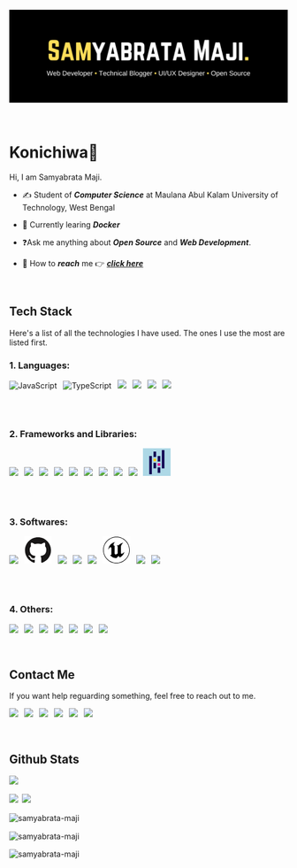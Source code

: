 ![github banner](./assets/banner.png)

<p>&nbsp;<p>

# **Konichiwa**👋

Hi, I am Samyabrata Maji.

- ✍️ Student of **_Computer Science_** at Maulana Abul Kalam University of Technology, West Bengal

- 🔭 Currently learing **_Docker_**

- ❓Ask me anything about **_Open Source_** and **_Web Development_**.

- 📨 How to **_reach_** me 👉 [**_click here_**](mailto:samyabratamaji334@gmail.com?body=Hey%20Samyabrata)

<p>&nbsp;</p>

## **Tech Stack**

Here's a list of all the technologies I have used. The ones I use the most are listed first.

### **1. Languages:**
<p>
<img height="50" src="https://cdn.jsdelivr.net/gh/devicons/devicon/icons/javascript/javascript-original.svg" alt="JavaScript" />&ensp;
<img height="50" src="https://cdn.jsdelivr.net/gh/devicons/devicon/icons/typescript/typescript-original.svg" alt="TypeScript" />&ensp;
<img height="50" src="https://cdn.jsdelivr.net/gh/devicons/devicon/icons/java/java-original.svg" />&ensp;
<img height="50" src="https://cdn.jsdelivr.net/gh/devicons/devicon/icons/python/python-original.svg" />&ensp;
<img height="50" src="https://cdn.jsdelivr.net/gh/devicons/devicon/icons/kotlin/kotlin-original.svg" />&ensp;
<img height="50" src="https://cdn.jsdelivr.net/gh/devicons/devicon/icons/csharp/csharp-original.svg" />&ensp;
</p>

###### &nbsp;

### **2. Frameworks and Libraries:**

<p>
<img height="50" src="https://cdn.jsdelivr.net/gh/devicons/devicon/icons/react/react-original.svg" />&ensp;
<img height="50" src="https://cdn.jsdelivr.net/gh/devicons/devicon/icons/svelte/svelte-original.svg" />&ensp;
<img height="50" src="https://cdn.jsdelivr.net/gh/devicons/devicon/icons/tailwindcss/tailwindcss-plain.svg" />&ensp;
<img height="50" src="https://cdn.jsdelivr.net/gh/devicons/devicon/icons/nodejs/nodejs-original.svg" />&ensp;
<img height="50" src="https://cdn.jsdelivr.net/gh/devicons/devicon/icons/opencv/opencv-original.svg" />&ensp;
<img height="50" src="https://cdn.jsdelivr.net/gh/devicons/devicon/icons/d3js/d3js-original.svg" />&ensp;
<img height="50" src="https://cdn.jsdelivr.net/gh/devicons/devicon/icons/materialui/materialui-original.svg" />&ensp;
<img height="50" src="https://cdn.jsdelivr.net/gh/devicons/devicon/icons/jest/jest-plain.svg" />&ensp;
<img height="50" src="https://cdn.jsdelivr.net/gh/devicons/devicon/icons/numpy/numpy-original.svg" />&ensp;
<svg height="50" viewBox="0 0 128 128">
<rect width="100%" height="100%" fill="lightblue" />
<path style="-inkscape-stroke:none" d="M48.697 15.176h12.25v25.437h-12.25zm0 52.251h12.25v25.436h-12.25z" color="#000" fill="#130754"></path><path style="-inkscape-stroke:none" d="M48.697 48.037h12.25v12.001h-12.25z" color="#000" fill="#ffca00"></path><path style="-inkscape-stroke:none" d="M29.017 36.087h12.25v84.552h-12.25zM67.97 88.414h12.25v25.436H67.97zm0-52.297h12.25v25.437H67.97z" color="#000" fill="#130754"></path><path style="-inkscape-stroke:none" d="M67.97 68.983h12.25v12.001H67.97z" color="#000" fill="#e70488"></path><path style="-inkscape-stroke:none" d="M87.238 8.55h12.25v84.552h-12.25z" color="#000" fill="#130754"></path></svg>
</p>

###### &nbsp;

### **3. Softwares:**

<p>
<img height="50" src="https://cdn.jsdelivr.net/gh/devicons/devicon/icons/vscode/vscode-original.svg"/>&ensp;
<svg height="50" viewBox="0 0 128 128">
<rect width="100%" height="100%" fill="white" />
<g fill="#181616"><path fill-rule="evenodd" clip-rule="evenodd" d="M64 5.103c-33.347 0-60.388 27.035-60.388 60.388 0 26.682 17.303 49.317 41.297 57.303 3.017.56 4.125-1.31 4.125-2.905 0-1.44-.056-6.197-.082-11.243-16.8 3.653-20.345-7.125-20.345-7.125-2.747-6.98-6.705-8.836-6.705-8.836-5.48-3.748.413-3.67.413-3.67 6.063.425 9.257 6.223 9.257 6.223 5.386 9.23 14.127 6.562 17.573 5.02.542-3.903 2.107-6.568 3.834-8.076-13.413-1.525-27.514-6.704-27.514-29.843 0-6.593 2.36-11.98 6.223-16.21-.628-1.52-2.695-7.662.584-15.98 0 0 5.07-1.623 16.61 6.19C53.7 35 58.867 34.327 64 34.304c5.13.023 10.3.694 15.127 2.033 11.526-7.813 16.59-6.19 16.59-6.19 3.287 8.317 1.22 14.46.593 15.98 3.872 4.23 6.215 9.617 6.215 16.21 0 23.194-14.127 28.3-27.574 29.796 2.167 1.874 4.097 5.55 4.097 11.183 0 8.08-.07 14.583-.07 16.572 0 1.607 1.088 3.49 4.148 2.897 23.98-7.994 41.263-30.622 41.263-57.294C124.388 32.14 97.35 5.104 64 5.104z"></path><path d="M26.484 91.806c-.133.3-.605.39-1.035.185-.44-.196-.685-.605-.543-.906.13-.31.603-.395 1.04-.188.44.197.69.61.537.91zm2.446 2.729c-.287.267-.85.143-1.232-.28-.396-.42-.47-.983-.177-1.254.298-.266.844-.14 1.24.28.394.426.472.984.17 1.255zM31.312 98.012c-.37.258-.976.017-1.35-.52-.37-.538-.37-1.183.01-1.44.373-.258.97-.025 1.35.507.368.545.368 1.19-.01 1.452zm3.261 3.361c-.33.365-1.036.267-1.552-.23-.527-.487-.674-1.18-.343-1.544.336-.366 1.045-.264 1.564.23.527.486.686 1.18.333 1.543zm4.5 1.951c-.147.473-.825.688-1.51.486-.683-.207-1.13-.76-.99-1.238.14-.477.823-.7 1.512-.485.683.206 1.13.756.988 1.237zm4.943.361c.017.498-.563.91-1.28.92-.723.017-1.308-.387-1.315-.877 0-.503.568-.91 1.29-.924.717-.013 1.306.387 1.306.88zm4.598-.782c.086.485-.413.984-1.126 1.117-.7.13-1.35-.172-1.44-.653-.086-.498.422-.997 1.122-1.126.714-.123 1.354.17 1.444.663zm0 0"></path></g></svg>&ensp;
<img height="50" src="https://cdn.jsdelivr.net/gh/devicons/devicon/icons/figma/figma-original.svg" />&ensp;
<img height="50" src="https://cdn.jsdelivr.net/gh/devicons/devicon/icons/premierepro/premierepro-original.svg" />&ensp;
<img height="50" src="https://cdn.jsdelivr.net/gh/devicons/devicon/icons/jetbrains/jetbrains-original.svg" />&ensp;
<svg height="50" viewBox="0 0 128 128">
<rect width="100%" height="100%" fill="white" />
<g fill-rule="evenodd"><path d="M100.61 72.875c-1.063 5.121-5.785 18.266-20.852 25.379l-6.05-6.8-10.212 10.261A37.67 37.67 0 0133.7 86.43c1.086.34 2.203.551 3.336.63 1.672.03 3.485-.583 3.485-3.391V55.974a4.57 4.57 0 00-5.735-4.57c-4.726 1.089-8.504 12.882-8.504 12.882a37.509 37.509 0 0112.98-28.738 38.043 38.043 0 0119.148-8.836c-5.16 2.942-8.058 7.739-8.058 11.762 0 6.477 3.898 5.692 5.054 4.739v37.379c.196.468.453.91.762 1.316a5.528 5.528 0 004.516 2.285c3.902 0 8.968-4.457 8.968-4.457V49.478c0-3.078-2.32-6.793-4.644-8.07 0 0 4.3-.762 7.621 1.777a28.338 28.338 0 011.984-2.183c7.747-7.598 15.04-9.762 21.117-10.844 0 0-11.047 8.683-11.047 20.332 0 8.664.223 29.789.223 29.789 4.098 3.957 10.195-1.758 15.703-7.403z"></path><path d="M64 2.383C29.973 2.383 2.383 29.973 2.383 64S29.973 125.617 64 125.617 125.617 98.027 125.617 64 98.027 2.383 64 2.383zm0 120.77C31.332 123.153 4.848 96.669 4.848 64 4.852 31.333 31.336 4.849 64.004 4.853c32.668 0 59.148 26.484 59.148 59.152S96.668 123.157 64 123.157z"></path></g></svg>&ensp;
<img height="50" src="https://cdn.jsdelivr.net/gh/devicons/devicon/icons/androidstudio/androidstudio-original.svg" />&ensp;
<img height="50" src="https://cdn.jsdelivr.net/gh/devicons/devicon/icons/blender/blender-original.svg" />
</p>

###### &nbsp;

### **4. Others:**
<p>
<img height="50" src="https://cdn.jsdelivr.net/gh/devicons/devicon/icons/git/git-original.svg" />&ensp;
<img height="50" src="https://cdn.jsdelivr.net/gh/devicons/devicon/icons/firebase/firebase-plain.svg" />&ensp;
<img height="50" src="https://cdn.jsdelivr.net/gh/devicons/devicon/icons/webpack/webpack-original.svg" />&ensp;
<img height="50" src="https://cdn.jsdelivr.net/gh/devicons/devicon/icons/yarn/yarn-original.svg" />&ensp;
<img height="50" src="https://cdn.jsdelivr.net/gh/devicons/devicon/icons/npm/npm-original-wordmark.svg" />&ensp;
<img height="50" src="https://cdn.jsdelivr.net/gh/devicons/devicon/icons/sqlite/sqlite-original.svg" />&ensp;
<img height="50" src="https://cdn.jsdelivr.net/gh/devicons/devicon/icons/anaconda/anaconda-original.svg" />&ensp;
</p>

<p>&nbsp;</p>

## **Contact Me**

If you want help reguarding something, feel free to reach out to me.

<p>
<a href="https://twitter.com/sammaji15" target="_blank" rel="noreferrer noopener"><img src="https://img.icons8.com/color/48/null/twitter-circled--v1.png"/></a>&ensp;
<a href="https://sammaji.hashnode.dev" target="_blank" rel="noreferrer noopener"><img src="https://img.icons8.com/color/48/null/hashnode.png"/></a>&ensp;
<a href="mailto:samyabratamaji334@gmail.com?body=Hey%20Samyabrata," target="_blank" rel="noreferrer noopener"><img src="https://img.icons8.com/color/48/null/gmail--v1.png"/></a>&ensp;
<a href="https://discord.com/users/SamMaji#0238" target="_blank" rel="noreferrer noopener"><img src="https://img.icons8.com/color/48/null/discord--v2.png"/></a>&ensp;
<a href="https://instagram.com/sammaji15" target="_blank" rel="noreferrer noopener"><img src="https://img.icons8.com/fluency/48/null/instagram-new.png"/></a>&ensp;
<a href="https://linkfree.eddiehub.io/samyabrata-maji" target="_blank" rel="noreferrer noopener"><img src="https://img.icons8.com/fluency/48/null/internet.png"/></a>
</p>

<p>&nbsp;</p>

## **Github Stats**
<p><img src="https://komarev.com/ghpvc/?username=samyabrata-maji&style=social"/>&ensp;</p>
<p><img src="https://img.shields.io/github/stars/samyabrata-maji?style=social"/>&ensp;<img src="https://img.shields.io/github/followers/samyabrata-maji?style=social"/></p>
<p>
<p><img align="center" src="https://github-readme-stats.vercel.app/api/top-langs/?username=samyabrata-maji&langs_count=10&layout=compact&theme=dark" alt="samyabrata-maji" /></p>
<p><img align="center" src="https://github-readme-stats.vercel.app/api?username=samyabrata-maji&theme=dark&show_icons=true&locale=en" alt="samyabrata-maji" /></p>
<p><img align="center" src="https://github-readme-streak-stats.herokuapp.com/?user=samyabrata-maji&theme=dark" alt="samyabrata-maji" /></p>
